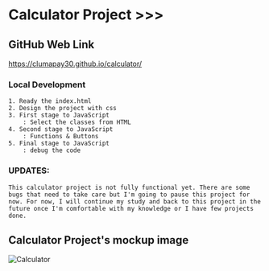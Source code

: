 # Calculator Project >>>

## GitHub Web Link

https://clumapay30.github.io/calculator/

### Local Development
    1. Ready the index.html
    2. Design the project with css
    3. First stage to JavaScript
        : Select the classes from HTML
    4. Second stage to JavaScript
        : Functions & Buttons
    5. Final stage to JavaScript
        : debug the code

### UPDATES:
    This calculator project is not fully functional yet. There are some bugs that need to take care but I'm going to pause this project for now. For now, I will continue my study and back to this project in the future once I'm comfortable with my knowledge or I have few projects done.

## Calculator Project's mockup image
![Calculator](https://user-images.githubusercontent.com/82793186/116466893-f7a75000-a866-11eb-8e49-0f931da4dd7e.png)